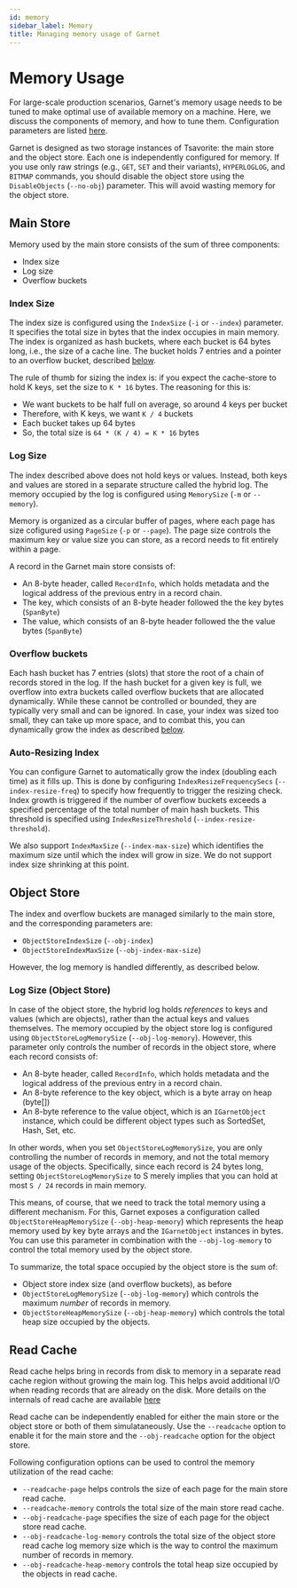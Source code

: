 ```yaml
---
id: memory
sidebar_label: Memory
title: Managing memory usage of Garnet
---
```


# Memory Usage

For large-scale production scenarios, Garnet's memory usage needs to be tuned to make optimal use
of available memory on a machine. Here, we discuss the components of memory, and how to tune them.
Configuration parameters are listed [here](configuration).

Garnet is designed as two storage instances of Tsavorite: the main store and the object store. Each one is independently configured for memory. If you use only raw strings (e.g., `GET`, `SET` and their variants), `HYPERLOGLOG`, and `BITMAP` commands, you should disable the object store using the `DisableObjects` (`--no-obj`) parameter. This will avoid wasting memory for the object store.

## Main Store

Memory used by the main store consists of the sum of three components:
* Index size
* Log size
* Overflow buckets

### Index Size

The index size is configured using the `IndexSize` (`-i` or `--index`) parameter. It specifies the total size in bytes
that the index occupies in main memory. The index is organized as hash buckets, where each bucket is 64 bytes long, i.e.,
the size of a cache line. The bucket holds 7 entries and a pointer to an overflow bucket, described [below](#overflow-buckets).

The rule of thumb for sizing the index is: if you expect the cache-store to hold K keys, set the size to `K * 16` bytes. The
reasoning for this is:
* We want buckets to be half full on average, so around 4 keys per bucket
* Therefore, with K keys, we want `K / 4` buckets
* Each bucket takes up 64 bytes
* So, the total size is `64 * (K / 4) = K * 16` bytes

### Log Size

The index described above does not hold keys or values. Instead, both keys and values are stored in a separate structure 
called the hybrid log. The memory occupied by the log is configured using `MemorySize` (`-m` or `--memory`).

Memory is organized as a circular buffer of pages, where each page has size cofigured using `PageSize` (`-p` or `--page`). The page
size controls the maximum key or value size you can store, as a record needs to fit entirely within a page.

A record in the Garnet main store consists of:
* An 8-byte header, called `RecordInfo`, which holds metadata and the logical address of the previous entry in a record chain.
* The key, which consists of an 8-byte header followed the the key bytes (`SpanByte`)
* The value, which consists of an 8-byte header followed the the value bytes (`SpanByte`)


### Overflow buckets

Each hash bucket has 7 entries (slots) that store the root of a chain of records stored in the log. If the hash bucket for
a given key is full, we overflow into extra buckets called overflow buckets that are allocated dynamically. While these
cannot be controlled or bounded, they are typically very small and can be ignored. In case, your index was sized too small, 
they can take up more space, and to combat this, you can dynamically grow the index as described [below](#auto-resizing-index).


### Auto-Resizing Index

You can configure Garnet to automatically grow the index (doubling each time) as it fills up. This is done by
configuring `IndexResizeFrequencySecs` (`--index-resize-freq`) to specify how frequently to trigger the
resizing check. Index growth is triggered if the number of overflow buckets exceeds a specified percentage
of the total number of main hash buckets. This threshold is specified using `IndexResizeThreshold` (`--index-resize-threshold`).

We also support `IndexMaxSize` (`--index-max-size`) which identifies the maximum size until which the index
will grow in size. We do not support index size shrinking at this point.


## Object Store

The index and overflow buckets are managed similarly to the main store, and the corresponding parameters
are:
* `ObjectStoreIndexSize` (`--obj-index`)
* `ObjectStoreIndexMaxSize` (`--obj-index-max-size`)

However, the log memory is handled differently, as described below.

### Log Size (Object Store)

In case of the object store, the hybrid log holds _references_ to keys and values (which are objects), rather 
than the actual keys and values themselves. The memory occupied by the object store log is configured using 
`ObjectStoreLogMemorySize` (`--obj-log-memory`). However, this parameter only controls the number of records
in the object store, where each record consists of:
* An 8-byte header, called `RecordInfo`, which holds metadata and the logical address of the previous entry in a record chain.
* An 8-byte reference to the key object, which is a byte array on heap (byte[])
* An 8-byte reference to the value object, which is an `IGarnetObject` instance, which could be different object types such as SortedSet, Hash, Set, etc.

In other words, when you set `ObjectStoreLogMemorySize`, you are only controlling the number of records in
memory, and not the total memory usage of the objects. Specifically, since each record is 24 bytes long,
setting `ObjectStoreLogMemorySize` to S merely implies that you can hold at most `S / 24` records in main
memory.

This means, of course, that we need to track the total memory using a different mechanism. For this, Garnet
exposes a configuration called `ObjectStoreHeapMemorySize` (`--obj-heap-memory`) which represents the heap memory 
used by key byte arrays and the `IGarnetObject` instances in bytes. You can use this parameter in combination with the `--obj-log-memory` 
to control the total memory used by the object store.

To summarize, the total space occupied by the object store is the sum of:
* Object store index size (and overflow buckets), as before
* `ObjectStoreLogMemorySize` (`--obj-log-memory`) which controls the maximum _number_ of records in memory.
* `ObjectStoreHeapMemorySize` (`--obj-heap-memory`) which controls the total heap size occupied by the objects.

## Read Cache

Read cache helps bring in records from disk to memory in a separate read cache region without growing the main log. This helps avoid additional I/O when reading records that are already on the disk. More details on the internals of read cache are available [here](../dev/tsavorite/locking.md#readcache)

Read cache can be independently enabled for either the main store or the object store or both of them simulataneously.
Use the `--readcache` option to enable it for the main store and the `--obj-readcache` option for the object store.

Following configuration options can be used to control the memory utilization of the read cache:
* `--readcache-page` helps controls the size of each page for the main store read cache.
* `--readcache-memory` controls the total size of the main store read cache.
* `--obj-readcache-page` specifies the size of each page for the object store read cache.
* `--obj-readcache-log-memory` controls the total size of the object store read cache log memory size which is the way to control the maximum number of records in memory. 
* `--obj-readcache-heap-memory` controls the total heap size occupied by the objects in read cache.